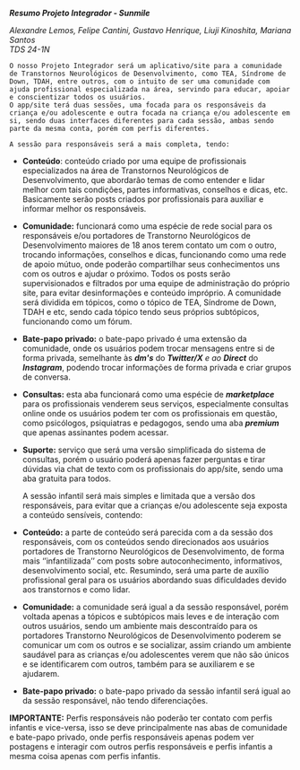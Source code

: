 ***Resumo Projeto Integrador \- Sunmile***

*Alexandre Lemos, Felipe Cantini, Gustavo Henrique, Liuji Kinoshita, Mariana Santos*  
*TDS 24-1N*

	O nosso Projeto Integrador será um aplicativo/site para a comunidade de Transtornos Neurológicos de Desenvolvimento, como TEA, Síndrome de Down, TDAH, entre outros, com o intuito de ser uma comunidade com ajuda profissional especializada na área, servindo para educar, apoiar e conscientizar todos os usuários.  
	O app/site terá duas sessões, uma focada para os responsáveis da criança e/ou adolescente e outra focada na criança e/ou adolescente em si, sendo duas interfaces diferentes para cada sessão, ambas sendo parte da mesma conta, porém com perfis diferentes.

	A sessão para responsáveis será a mais completa, tendo:

* **Conteúdo**: conteúdo criado por uma equipe de profissionais especializados na área de Transtornos Neurológicos de Desenvolvimento, que abordarão temas de como entender e lidar melhor com tais condições, partes informativas, conselhos e dicas, etc. Basicamente serão posts criados por profissionais para auxiliar e informar melhor os responsáveis.

* **Comunidade:** funcionará como uma espécie de rede social para os responsáveis e/ou portadores de Transtorno Neurológicos de Desenvolvimento maiores de 18 anos terem contato um com o outro, trocando informações, conselhos e dicas, funcionando como uma rede de apoio mútuo, onde poderão compartilhar seus conhecimentos uns com os outros e ajudar o próximo. Todos os posts serão supervisionados e filtrados por uma equipe de administração do próprio site, para evitar desinformações e conteúdo impróprio. A comunidade será dividida em tópicos, como o tópico de TEA, Síndrome de Down, TDAH e etc, sendo cada tópico tendo seus próprios subtópicos, funcionando como um fórum.  
    
* **Bate-papo privado:** o bate-papo privado é uma extensão da comunidade, onde os usuários podem trocar mensagens entre si de forma privada, semelhante às ***dm's*** do ***Twitter/X** e ao **Direct*** do ***Instagram***, podendo trocar informações de forma privada e criar grupos de conversa.  
    
* **Consultas:** esta aba funcionará como uma espécie de ***marketplace*** para os profissionais venderem seus serviços, especialmente consultas online onde os usuários podem ter com os profissionais em questão, como psicólogos, psiquiatras e pedagogos, sendo uma aba ***premium*** que apenas assinantes podem acessar.  
    
* **Suporte:** serviço que será uma versão simplificada do sistema de consultas, porém o usuário poderá apenas fazer perguntas e tirar dúvidas via chat de texto com os profissionais do app/site, sendo uma aba gratuita para todos.

	A sessão infantil será mais simples e limitada que a versão dos responsáveis, para evitar que a crianças e/ou adolescente seja exposta a conteúdo sensíveis, contendo:

* **Conteúdo:** a parte de conteúdo será parecida com a da sessão dos responsáveis, com os conteúdos sendo direcionados aos usuários portadores de Transtorno Neurológicos de Desenvolvimento, de forma mais ‘’infantilizada’’ com posts sobre autoconhecimento, informativos, desenvolvimento social, etc. Resumindo, será uma parte de auxílio profissional geral para os usuários abordando suas dificuldades devido aos transtornos e como lidar.  
    
* **Comunidade:** a comunidade será igual a da sessão responsável, porém voltada apenas a tópicos e subtópicos mais leves e de interação com outros usuários, sendo um ambiente mais descontraído para os portadores Transtorno Neurológicos de Desenvolvimento poderem se comunicar um com os outros e se socializar, assim criando um ambiente saudável para as crianças e/ou adolescentes verem que não são  únicos e se identificarem com outros, também para se auxiliarem e se ajudarem.   
    
* **Bate-papo privado:** o bate-papo privado da sessão infantil será igual ao da sessão responsável, não tendo diferenciações.

**IMPORTANTE:** Perfis responsáveis não poderão ter contato com perfis infantis e vice-versa, isso se deve principalmente nas abas de comunidade e bate-papo privado, onde perfis responsáveis apenas podem ver postagens e interagir com outros perfis responsáveis e perfis infantis a mesma coisa apenas com perfis infantis.
